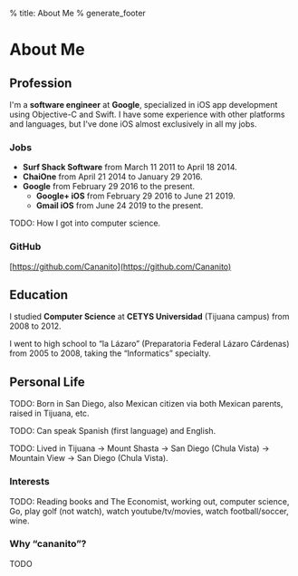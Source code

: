 % title: About Me
% generate_footer

# About Me

## Profession

I'm a **software engineer** at **Google**, specialized in iOS app development using Objective-C and Swift. I have some experience with other platforms and languages, but I've done iOS almost exclusively in all my jobs.

### Jobs

* **Surf Shack Software** from March 11 2011 to April 18 2014.
* **ChaiOne** from April 21 2014 to January 29 2016.
* **Google** from February 29 2016 to the present.
    * **Google+ iOS** from February 29 2016 to June 21 2019.
    * **Gmail iOS** from June 24 2019 to the present.

TODO: How I got into computer science.

### GitHub

[https://github.com/Cananito](https://github.com/Cananito)

## Education

I studied **Computer Science** at **CETYS Universidad** (Tijuana campus) from 2008 to 2012.

I went to high school to “la Lázaro” (Preparatoria Federal Lázaro Cárdenas) from 2005 to 2008, taking the “Informatics” specialty.

## Personal Life

TODO: Born in San Diego, also Mexican citizen via both Mexican parents, raised in Tijuana, etc.

TODO: Can speak Spanish (first language) and English.

TODO: Lived in Tijuana -> Mount Shasta -> San Diego (Chula Vista) -> Mountain View -> San Diego (Chula Vista).

### Interests

TODO: Reading books and The Economist, working out, computer science, Go, play golf (not watch), watch youtube/tv/movies, watch football/soccer, wine.

### Why “cananito”?

TODO
